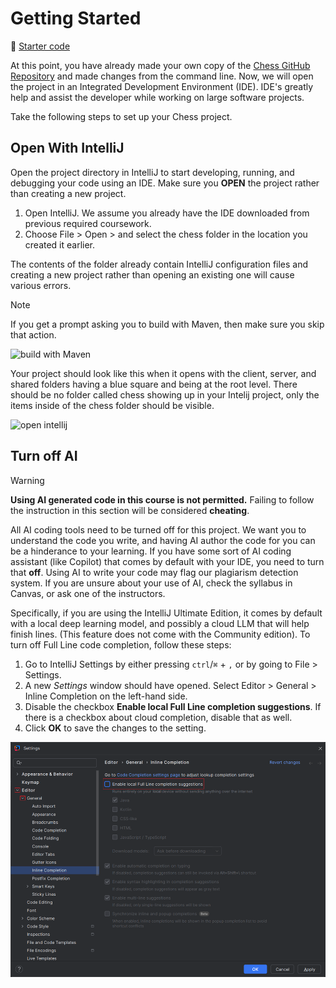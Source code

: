 # Getting Started

📁 [Starter code](https://github.com/softwareconstruction240/chess)

At this point, you have already made your own copy of the [Chess GitHub Repository](../chess-github-repository/chess-github-repository.md) and made changes from the command line. Now, we will open the project in an Integrated Development Environment (IDE). IDE's greatly help and assist the developer while working on large software projects.

Take the following steps to set up your Chess project.

## Open With IntelliJ

Open the project directory in IntelliJ to start developing, running, and debugging your code using an IDE. Make sure you **OPEN** the project rather than creating a new project.

1. Open IntelliJ. We assume you already have the IDE downloaded from previous required coursework.
2. Choose File > Open > and select the chess folder in the location you created it earlier.

The contents of the folder already contain IntelliJ configuration files and creating a new project rather than opening an existing one will cause various errors.

> [!NOTE]
>
> If you get a prompt asking you to build with Maven, then make sure you skip that action.

![build with Maven](build-with-maven-prompt.png)

Your project should look like this when it opens with the client, server, and shared folders having a blue square and being at the root level. There should be no folder called chess showing up in your Intelij project, only the items inside of the chess folder should be visible.

![open intellij](open-intellij.png)

## Turn off AI

> [!WARNING]
>
> **Using AI generated code in this course is not permitted.** Failing to follow the instruction in this section will be considered **cheating**.

All AI coding tools need to be turned off for this project. We want you to understand the code you write, and having AI author the code for you can be a hinderance to your learning. If you have some sort of AI coding assistant (like Copilot) that comes by default with your IDE, you need to turn that **off**. Using AI to write your code may flag our plagiarism detection system. If you are unsure about your use of AI, check the syllabus in Canvas, or ask one of the instructors.

Specifically, if you are using the IntelliJ Ultimate Edition, it comes by default with a local deep learning model, and possibly a cloud LLM that will help finish lines. (This feature does not come with the Community edition). To turn off Full Line code completion, follow these steps:

1. Go to IntelliJ Settings by either pressing `ctrl`/`⌘` + `,` or by going to File > Settings.
1. A new _Settings_ window should have opened. Select Editor > General > Inline Completion on the left-hand side.
1. Disable the checkbox **Enable local Full Line completion suggestions**. If there is a checkbox about cloud completion, disable that as well.
1. Click **OK** to save the changes to the setting.

![inline completion settings](inline-completion.png)
